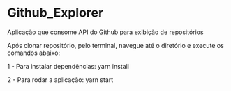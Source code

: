 # Github_Explorer
Aplicação que consome API do Github para exibição de repositórios

Após clonar repositório, pelo terminal, navegue até o diretório e execute os comandos abaixo:

1 - Para instalar dependências: yarn install

2 - Para rodar a aplicação: yarn start
